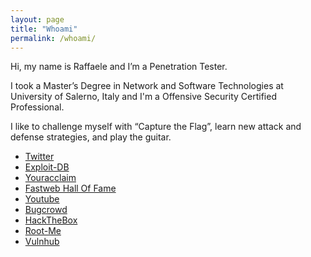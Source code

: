 ```yaml
---
layout: page
title: "Whoami"
permalink: /whoami/
---
```


Hi, my name is Raffaele and I’m a Penetration Tester.

I took a Master’s Degree in Network and Software Technologies at University of Salerno, Italy and I'm a Offensive Security Certified Professional.

I like to challenge myself with “Capture the Flag”, learn new attack and defense strategies, and play the guitar.

* [Twitter](https://twitter.com/syrion89)
* [Exploit-DB](https://www.exploit-db.com/?author=9265)
* [Youracclaim](https://www.youracclaim.com/users/raffaele-sabato)
* [Fastweb Hall Of Fame](https://www.fastweb.it/corporate/responsible-disclosure/)
* [Youtube](https://www.youtube.com/channel/UCkMOZEduLP73TSOpWOGkWDw)
* [Bugcrowd](https://bugcrowd.com/syrion)
* [HackTheBox](https://www.hackthebox.eu/profile/3353)
* [Root-Me](https://www.root-me.org/Syrion-60972?lang=en)
* [Vulnhub](https://www.vulnhub.com/author/syrion,432/)
